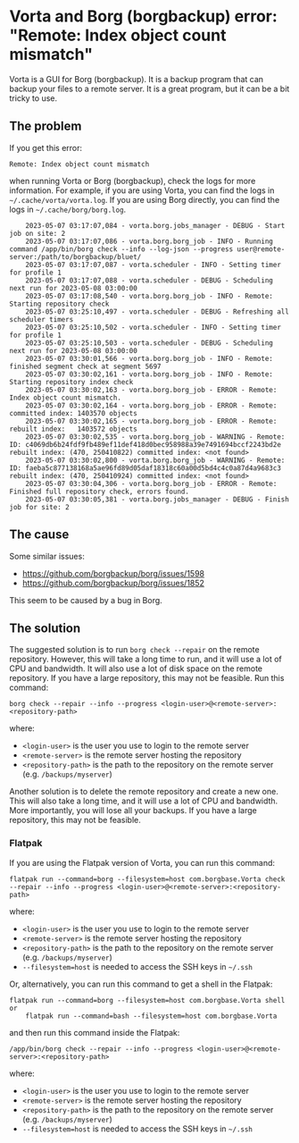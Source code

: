 Vorta and Borg (borgbackup) error: "Remote: Index object count mismatch"
=============================================================

Vorta is a GUI for Borg (borgbackup). It is a backup program that can backup your files to a remote server. It is a great program, but it can be a bit tricky to use.

## The problem

If you get this error:

    Remote: Index object count mismatch

when running Vorta or Borg (borgbackup), check the logs for more information. For example, if you are using Vorta, you can find the logs in `~/.cache/vorta/vorta.log`. If you are using Borg directly, you can find the logs in `~/.cache/borg/borg.log`.

        2023-05-07 03:17:07,084 - vorta.borg.jobs_manager - DEBUG - Start job on site: 2
        2023-05-07 03:17:07,086 - vorta.borg.borg_job - INFO - Running command /app/bin/borg check --info --log-json --progress user@remote-server:/path/to/borgbackup/bluet/
        2023-05-07 03:17:07,087 - vorta.scheduler - INFO - Setting timer for profile 1
        2023-05-07 03:17:07,088 - vorta.scheduler - DEBUG - Scheduling next run for 2023-05-08 03:00:00
        2023-05-07 03:17:08,540 - vorta.borg.borg_job - INFO - Remote: Starting repository check
        2023-05-07 03:25:10,497 - vorta.scheduler - DEBUG - Refreshing all scheduler timers
        2023-05-07 03:25:10,502 - vorta.scheduler - INFO - Setting timer for profile 1
        2023-05-07 03:25:10,503 - vorta.scheduler - DEBUG - Scheduling next run for 2023-05-08 03:00:00
        2023-05-07 03:30:01,566 - vorta.borg.borg_job - INFO - Remote: finished segment check at segment 5697
        2023-05-07 03:30:02,161 - vorta.borg.borg_job - INFO - Remote: Starting repository index check
        2023-05-07 03:30:02,163 - vorta.borg.borg_job - ERROR - Remote: Index object count mismatch.
        2023-05-07 03:30:02,164 - vorta.borg.borg_job - ERROR - Remote: committed index: 1403570 objects
        2023-05-07 03:30:02,165 - vorta.borg.borg_job - ERROR - Remote: rebuilt index:   1403572 objects
        2023-05-07 03:30:02,535 - vorta.borg.borg_job - WARNING - Remote: ID: c4069db6b24fdf9fb489ef11def418d0bec958988a39e7491694bccf2243bd2e rebuilt index: (470, 250410822) committed index: <not found>     
        2023-05-07 03:30:02,800 - vorta.borg.borg_job - WARNING - Remote: ID: faeba5c877138168a5ae96fd89d05daf18318c60a00d5bd4c4c0a87d4a9683c3 rebuilt index: (470, 250410924) committed index: <not found>     
        2023-05-07 03:30:04,306 - vorta.borg.borg_job - ERROR - Remote: Finished full repository check, errors found.
        2023-05-07 03:30:05,381 - vorta.borg.jobs_manager - DEBUG - Finish job for site: 2

## The cause

Some similar issues:
- https://github.com/borgbackup/borg/issues/1598
- https://github.com/borgbackup/borg/issues/1852

This seem to be caused by a bug in Borg.

## The solution

The suggested solution is to run `borg check --repair` on the remote repository. However, this will take a long time to run, and it will use a lot of CPU and bandwidth. It will also use a lot of disk space on the remote repository. If you have a large repository, this may not be feasible. Run this command:

    borg check --repair --info --progress <login-user>@<remote-server>:<repository-path>

where:

* `<login-user>` is the user you use to login to the remote server
* `<remote-server>` is the remote server hosting the repository
* `<repository-path>` is the path to the repository on the remote server (e.g. `/backups/myserver`)

Another solution is to delete the remote repository and create a new one. This will also take a long time, and it will use a lot of CPU and bandwidth. More importantly, you will lose all your backups. If you have a large repository, this may not be feasible.


### Flatpak

If you are using the Flatpak version of Vorta, you can run this command:

    flatpak run --command=borg --filesystem=host com.borgbase.Vorta check --repair --info --progress <login-user>@<remote-server>:<repository-path>

where:

* `<login-user>` is the user you use to login to the remote server
* `<remote-server>` is the remote server hosting the repository
* `<repository-path>` is the path to the repository on the remote server (e.g. `/backups/myserver`)
* `--filesystem=host` is needed to access the SSH keys in `~/.ssh`

Or, alternatively, you can run this command to get a shell in the Flatpak:

    flatpak run --command=borg --filesystem=host com.borgbase.Vorta shell
    or
        flatpak run --command=bash --filesystem=host com.borgbase.Vorta

and then run this command inside the Flatpak:

    /app/bin/borg check --repair --info --progress <login-user>@<remote-server>:<repository-path>

where:

* `<login-user>` is the user you use to login to the remote server
* `<remote-server>` is the remote server hosting the repository
* `<repository-path>` is the path to the repository on the remote server (e.g. `/backups/myserver`)
* `--filesystem=host` is needed to access the SSH keys in `~/.ssh`



<!-- This can happen if you have deleted some backups from the remote repository, or if you have deleted the remote repository and created a new one with the same name. In either case, the local repository will have a different number of backups than the remote repository. Borg will refuse to sync the two repositories until you fix this. To fix it, run this command:

    borg prune --list --keep-within 1d --keep-daily 1 --keep-weekly 1 --keep-monthly 1 --keep-yearly 1 --prefix <prefix> <remote> <repository> --dry-run --show-rc --stats --info --debug

where:

* `<prefix>` is the prefix of the repository (e.g. `myserver`)
* `<remote>` is the remote repository (e.g. `mybackupserver:/backups`)
* `<repository>` is the name of the repository (e.g. `myserver`)
* `--dry-run` will show you what it will do without actually doing it
* `--show-rc` will show you the return code
* `--stats` will show you the statistics
* `--info` will show you the info
* `--debug` will show you the debug info -->

